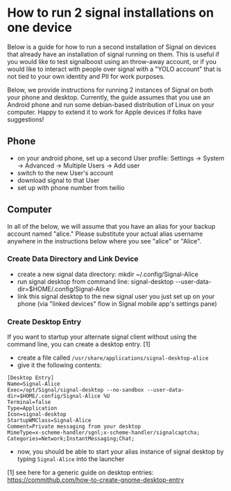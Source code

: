 # How to run 2 signal installations on one device

Below is a guide for how to run a second installation of Signal on devices that already have an installation of signal running on them. This is useful if you would like to test signalboost using an throw-away account, or if you would like to interact with people over signal with a "YOLO account" that is not tied to your own identity and PII for work purposes.

Below, we provide instructions for running 2 instances of Signal on both your phone and desktop. Currently, the guide assumes that you use an Android phone and run some debian-based distribution of Linux on your computer. Happy to extend it to work for Apple devices if folks have suggestions!

## Phone

- on your android phone, set up a second User profile: Settings -> System -> Advanced -> Multiple Users -> Add user
- switch to the new User's account
- download signal to that User
- set up with phone number from twilio

## Computer

In all of the below, we will assume that you have an alias for your backup account named "alice." Please substitute your actual alias username anywhere in the instructions below where you see "alice" or "Alice".

### Create Data Directory and Link Device
- create a new signal data directory: mkdir ~/.config/Signal-Alice
- run signal desktop from command line: signal-desktop --user-data-dir=$HOME/.config/Signal-Alice
- link this signal desktop to the new signal user you just set up on your phone (via "linked devices" flow in Signal mobile app's settings pane)

### Create Desktop Entry

If you want to startup your alternate signal client without using the command line, you can create a desktop entry. [1]
- create a file called `/usr/share/applications/signal-desktop-alice`
- give it the following contents:
```
[Desktop Entry]
Name=Signal-Alice
Exec=/opt/Signal/signal-desktop --no-sandbox --user-data-dir=$HOME/.config/Signal-Alice %U
Terminal=false
Type=Application
Icon=signal-desktop
StartupWMClass=Signal-Alice
Comment=Private messaging from your desktop
MimeType=x-scheme-handler/sgnl;x-scheme-handler/signalcaptcha;
Categories=Network;InstantMessaging;Chat;
```
- now, you should be able to start your alias instance of signal desktop by typing `Signal-Alice` into the launcher

[1] see here for a generic guide on desktop entries: https://commithub.com/how-to-create-gnome-desktop-entry
